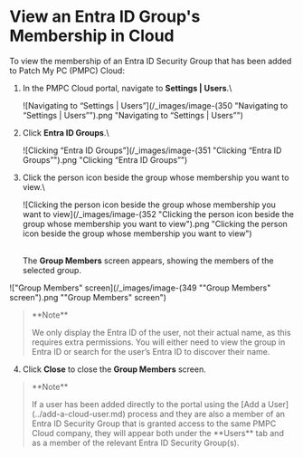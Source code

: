 # View an Entra ID Group's Membership in Cloud

To view the membership of an Entra ID Security Group that has been added to Patch My PC (PMPC) Cloud:

1.  In the PMPC Cloud portal, navigate to **Settings | Users**.\


    ![Navigating to “Settings | Users”](/_images/image-(350 "Navigating to “Settings | Users”").png "Navigating to “Settings | Users”")


2.  Click **Entra ID Groups**.\


    ![Clicking “Entra ID Groups”](/_images/image-(351 "Clicking “Entra ID Groups”").png "Clicking “Entra ID Groups”")


3.  Click the person icon beside the group whose membership you want to view.\


    ![Clicking the person icon beside the group whose membership you want to view](/_images/image-(352 "Clicking the person icon beside the group whose membership you want to view").png "Clicking the person icon beside the group whose membership you want to view")

    \
    The **Group Members** screen appears, showing the members of the selected group.

![&#x22;Group Members&#x22; screen](/_images/image-(349 "&#x22;Group Members&#x22; screen").png "&#x22;Group Members&#x22; screen")

<blockquote class="wp-block-quote">
<p>**Note**</p>
<p>We only display the Entra ID of the user, not their actual name, as this requires extra permissions. You will either need to view the group in Entra ID or search for the user’s Entra ID to discover their name.</p>
</blockquote>

4. Click **Close** to close the **Group Members** screen.

<blockquote class="wp-block-quote">
<p>**Note**</p>
<p>If a user has been added directly to the portal using the [Add a User](../add-a-cloud-user.md) process and they are also a member of an Entra ID Security Group that is granted access to the same PMPC Cloud company, they will appear both under the **Users** tab and as a member of the relevant  Entra ID Security Group(s).</p>
</blockquote>